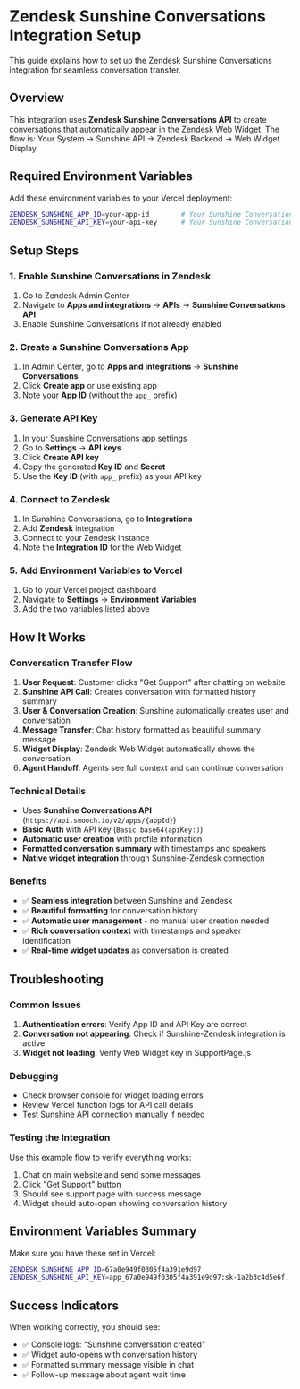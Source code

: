 # Zendesk Sunshine Conversations Integration Setup

This guide explains how to set up the Zendesk Sunshine Conversations integration for seamless conversation transfer.

## Overview

This integration uses **Zendesk Sunshine Conversations API** to create conversations that automatically appear in the Zendesk Web Widget. The flow is: Your System → Sunshine API → Zendesk Backend → Web Widget Display.

## Required Environment Variables

Add these environment variables to your Vercel deployment:

```bash
ZENDESK_SUNSHINE_APP_ID=your-app-id        # Your Sunshine Conversations App ID
ZENDESK_SUNSHINE_API_KEY=your-api-key      # Your Sunshine Conversations API Key
```

## Setup Steps

### 1. Enable Sunshine Conversations in Zendesk
1. Go to Zendesk Admin Center
2. Navigate to **Apps and integrations** → **APIs** → **Sunshine Conversations API**
3. Enable Sunshine Conversations if not already enabled

### 2. Create a Sunshine Conversations App
1. In Admin Center, go to **Apps and integrations** → **Sunshine Conversations**
2. Click **Create app** or use existing app
3. Note your **App ID** (without the `app_` prefix)

### 3. Generate API Key
1. In your Sunshine Conversations app settings
2. Go to **Settings** → **API keys**
3. Click **Create API key**
4. Copy the generated **Key ID** and **Secret**
5. Use the **Key ID** (with `app_` prefix) as your API key

### 4. Connect to Zendesk
1. In Sunshine Conversations, go to **Integrations**
2. Add **Zendesk** integration
3. Connect to your Zendesk instance
4. Note the **Integration ID** for the Web Widget

### 5. Add Environment Variables to Vercel
1. Go to your Vercel project dashboard
2. Navigate to **Settings** → **Environment Variables**
3. Add the two variables listed above

## How It Works

### Conversation Transfer Flow
1. **User Request**: Customer clicks "Get Support" after chatting on website
2. **Sunshine API Call**: Creates conversation with formatted history summary
3. **User & Conversation Creation**: Sunshine automatically creates user and conversation
4. **Message Transfer**: Chat history formatted as beautiful summary message
5. **Widget Display**: Zendesk Web Widget automatically shows the conversation
6. **Agent Handoff**: Agents see full context and can continue conversation

### Technical Details
- Uses **Sunshine Conversations API** (`https://api.smooch.io/v2/apps/{appId}`)
- **Basic Auth** with API key (`Basic base64(apiKey:)`)
- **Automatic user creation** with profile information
- **Formatted conversation summary** with timestamps and speakers
- **Native widget integration** through Sunshine-Zendesk connection

### Benefits
- ✅ **Seamless integration** between Sunshine and Zendesk
- ✅ **Beautiful formatting** for conversation history
- ✅ **Automatic user management** - no manual user creation needed
- ✅ **Rich conversation context** with timestamps and speaker identification
- ✅ **Real-time widget updates** as conversation is created

## Troubleshooting

### Common Issues
1. **Authentication errors**: Verify App ID and API Key are correct
2. **Conversation not appearing**: Check if Sunshine-Zendesk integration is active
3. **Widget not loading**: Verify Web Widget key in SupportPage.js

### Debugging
- Check browser console for widget loading errors
- Review Vercel function logs for API call details
- Test Sunshine API connection manually if needed

### Testing the Integration
Use this example flow to verify everything works:
1. Chat on main website and send some messages
2. Click "Get Support" button
3. Should see support page with success message
4. Widget should auto-open showing conversation history

## Environment Variables Summary

Make sure you have these set in Vercel:
```bash
ZENDESK_SUNSHINE_APP_ID=67a0e949f0305f4a391e9d97
ZENDESK_SUNSHINE_API_KEY=app_67a0e949f0305f4a391e9d97:sk-1a2b3c4d5e6f...
```

## Success Indicators

When working correctly, you should see:
- ✅ Console logs: "Sunshine conversation created"
- ✅ Widget auto-opens with conversation history
- ✅ Formatted summary message visible in chat
- ✅ Follow-up message about agent wait time 